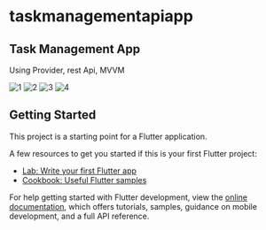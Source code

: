 # taskmanagementapiapp

## Task Management App 
Using Provider, rest Api, MVVM

![1](https://user-images.githubusercontent.com/118268749/221023374-9522d2f2-8be1-422c-bee9-e13d0eee8cae.jpg)
![2](https://user-images.githubusercontent.com/118268749/221023377-83a34c40-a741-440a-99b2-71cd90af9331.jpg)
![3](https://user-images.githubusercontent.com/118268749/221023380-6ee93249-f4ee-43a5-8276-9a8821350749.jpg)
![4](https://user-images.githubusercontent.com/118268749/221023384-6888d646-91e6-48e7-9956-b5e69262e5a0.jpg)

## Getting Started

This project is a starting point for a Flutter application.

A few resources to get you started if this is your first Flutter project:

- [Lab: Write your first Flutter app](https://docs.flutter.dev/get-started/codelab)
- [Cookbook: Useful Flutter samples](https://docs.flutter.dev/cookbook)

For help getting started with Flutter development, view the
[online documentation](https://docs.flutter.dev/), which offers tutorials,
samples, guidance on mobile development, and a full API reference.
